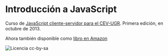 Introducción a JavaScript
========

Curso de
[JavaScript cliente-servidor para el CEV-UGR](http://cevug.ugr.es/javascript). Primera
edición, en octubre de 2013. 

Ahora también disponible como [libro en Amazon](https://www.amazon.es/dp/B00HXL8QA0?tag=atalaya-21&camp=3634&creative=24822&linkCode=as4&creativeASIN=B00HXL8QA0&adid=1CR706WQ1340FXERHCDH&) 

![Licencia cc-by-sa](http://es.creativecommons.org/blog/wp-content/uploads/2013/04/by-sa_petit.png)
